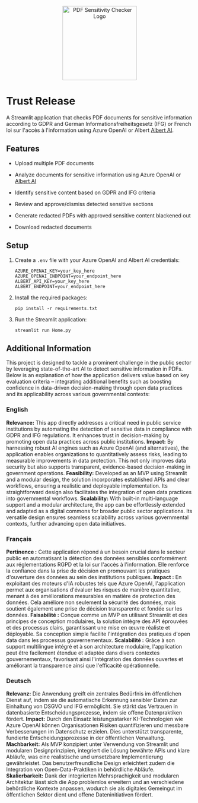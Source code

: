 <p align="center">
  <img src="static/images/logo.png" alt="PDF Sensitivity Checker Logo" width="200"/>
</p>

# Trust Release

A Streamlit application that checks PDF documents for sensitive information according to GDPR and German Informationsfreiheitsgesetz (IFG) or French loi sur l'accès à l'information using Azure OpenAI or Albert [Albert AI](https://github.com/etalab-ia/albert-api?tab=readme-ov-file).

## Features

- Upload multiple PDF documents
- Analyze documents for sensitive information using Azure OpenAI or [Albert AI](https://github.com/etalab-ia/albert-api?tab=readme-ov-file)
- Identify sensitive content based on GDPR and IFG criteria

- Review and approve/dismiss detected sensitive sections
- Generate redacted PDFs with approved sensitive content blackened out
- Download redacted documents

## Setup

1. Create a `.env` file with your Azure OpenAI and Albert AI credentials:
   ```
   AZURE_OPENAI_KEY=your_key_here
   AZURE_OPENAI_ENDPOINT=your_endpoint_here
   ALBERT_API_KEY=your_key_here
   ALBERT_ENDPOINT=your_endpoint_here
   ```

2. Install the required packages:
   ```
   pip install -r requirements.txt
   ```
3. Run the Streamlit application:
   ```
   streamlit run Home.py
   ```

## Additional Information

This project is designed to tackle a prominent challenge in the public sector by leveraging state-of-the-art AI to detect sensitive information in PDFs. Below is an explanation of how the application delivers value based on key evaluation criteria – integrating additional benefits such as boosting confidence in data-driven decision-making through open data practices and its applicability across various governmental contexts:

### English
**Relevance:** This app directly addresses a critical need in public service institutions by automating the detection of sensitive data in compliance with GDPR and IFG regulations. It enhances trust in decision-making by promoting open data practices across public institutions.
**Impact:** By harnessing robust AI engines such as Azure OpenAI (and alternatives), the application enables organizations to quantitatively assess risks, leading to measurable improvements in data protection. This not only improves data security but also supports transparent, evidence-based decision-making in government operations.
**Feasibility:** Developed as an MVP using Streamlit and a modular design, the solution incorporates established APIs and clear workflows, ensuring a realistic and deployable implementation. Its straightforward design also facilitates the integration of open data practices into governmental workflows.
**Scalability:** With built-in multi-language support and a modular architecture, the app can be effortlessly extended and adapted as a digital commons for broader public sector applications. Its versatile design ensures seamless scalability across various governmental contexts, further advancing open data initiatives.

### Français
**Pertinence :** Cette application répond à un besoin crucial dans le secteur public en automatisant la détection des données sensibles conformément aux réglementations RGPD et la loi sur l'accès à l'information. Elle renforce la confiance dans la prise de décision en promouvant les pratiques d'ouverture des données au sein des institutions publiques.
**Impact :** En exploitant des moteurs d'IA robustes tels que Azure OpenAI, l'application permet aux organisations d'évaluer les risques de manière quantitative, menant à des améliorations mesurables en matière de protection des données. Cela améliore non seulement la sécurité des données, mais soutient également une prise de décision transparente et fondée sur les données.
**Faisabilité :** Conçue comme un MVP en utilisant Streamlit et des principes de conception modulaires, la solution intègre des API éprouvées et des processus clairs, garantissant une mise en œuvre réaliste et déployable. Sa conception simple facilite l'intégration des pratiques d'open data dans les processus gouvernementaux.
**Scalabilité :** Grâce à son support multilingue intégré et à son architecture modulaire, l'application peut être facilement étendue et adaptée dans divers contextes gouvernementaux, favorisant ainsi l'intégration des données ouvertes et améliorant la transparence ainsi que l'efficacité opérationnelle.

### Deutsch
**Relevanz:** Die Anwendung greift ein zentrales Bedürfnis im öffentlichen Dienst auf, indem sie die automatische Erkennung sensibler Daten zur Einhaltung von DSGVO und IFG ermöglicht. Sie stärkt das Vertrauen in datenbasierte Entscheidungsprozesse, indem sie offene Datenpraktiken fördert.
**Impact:** Durch den Einsatz leistungsstarker KI-Technologien wie Azure OpenAI können Organisationen Risiken quantifizieren und messbare Verbesserungen im Datenschutz erzielen. Dies unterstützt transparente, fundierte Entscheidungsprozesse in der öffentlichen Verwaltung.
**Machbarkeit:** Als MVP konzipiert unter Verwendung von Streamlit und modularen Designprinzipien, integriert die Lösung bewährte APIs und klare Abläufe, was eine realistische und umsetzbare Implementierung gewährleistet. Das benutzerfreundliche Design erleichtert zudem die Integration von Open-Data-Praktiken in behördliche Abläufe.
**Skalierbarkeit:** Dank der integrierten Mehrsprachigkeit und modularen Architektur lässt sich die App problemlos erweitern und an verschiedene behördliche Kontexte anpassen, wodurch sie als digitales Gemeingut im öffentlichen Sektor dient und offene Dateninitiativen fördert.
